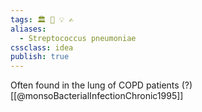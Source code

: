 ```yaml
---
tags: 🏛 💨 💡 ✍️
aliases: 
  - Streptococcus pneumoniae
cssclass: idea
publish: true
---
```

Often found in the lung of COPD patients (?) [[@monsoBacterialInfectionChronic1995]]